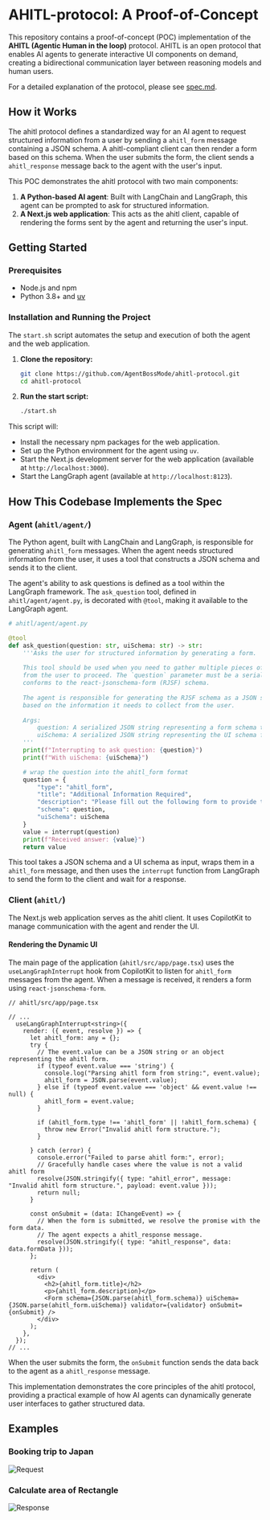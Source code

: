 # AHITL-protocol: A Proof-of-Concept

This repository contains a proof-of-concept (POC) implementation of the **AHITL (Agentic Human in the loop)** protocol. AHITL is an open protocol that enables AI agents to generate interactive UI components on demand, creating a bidirectional communication layer between reasoning models and human users.

For a detailed explanation of the protocol, please see [spec.md](spec.md).

## How it Works

The ahitl protocol defines a standardized way for an AI agent to request structured information from a user by sending a `ahitl_form` message containing a JSON schema. A ahitl-compliant client can then render a form based on this schema. When the user submits the form, the client sends a `ahitl_response` message back to the agent with the user's input.

This POC demonstrates the ahitl protocol with two main components:

1.  **A Python-based AI agent**: Built with LangChain and LangGraph, this agent can be prompted to ask for structured information.
2.  **A Next.js web application**: This acts as the ahitl client, capable of rendering the forms sent by the agent and returning the user's input.

## Getting Started

### Prerequisites

-   Node.js and npm
-   Python 3.8+ and [uv](https://github.com/astral-sh/uv)

### Installation and Running the Project

The `start.sh` script automates the setup and execution of both the agent and the web application.

1.  **Clone the repository:**

    ```bash
    git clone https://github.com/AgentBossMode/ahitl-protocol.git
    cd ahitl-protocol
    ```

2.  **Run the start script:**

    ```bash
    ./start.sh
    ```

This script will:

-   Install the necessary npm packages for the web application.
-   Set up the Python environment for the agent using `uv`.
-   Start the Next.js development server for the web application (available at `http://localhost:3000`).
-   Start the LangGraph agent (available at `http://localhost:8123`).

## How This Codebase Implements the Spec

### Agent (`ahitl/agent/`)

The Python agent, built with LangChain and LangGraph, is responsible for generating `ahitl_form` messages. When the agent needs structured information from the user, it uses a tool that constructs a JSON schema and sends it to the client.

The agent's ability to ask questions is defined as a tool within the LangGraph framework. The `ask_question` tool, defined in `ahitl/agent/agent.py`, is decorated with `@tool`, making it available to the LangGraph agent.

```python
# ahitl/agent/agent.py

@tool 
def ask_question(question: str, uiSchema: str) -> str:
    '''Asks the user for structured information by generating a form.
    
    This tool should be used when you need to gather multiple pieces of information
    from the user to proceed. The `question` parameter must be a serialized JSON string that
    conforms to the react-jsonschema-form (RJSF) schema.
    
    The agent is responsible for generating the RJSF schema as a JSON string
    based on the information it needs to collect from the user.
    
    Args:
        question: A serialized JSON string representing a form schema that adheres to react-jsonschema-form.
        uiSchema: A serialized JSON string representing the UI schema for the form.
    '''
    print(f"Interrupting to ask question: {question}")
    print(f"With uiSchema: {uiSchema}")

    # wrap the question into the ahitl_form format
    question = {
        "type": "ahitl_form",
        "title": "Additional Information Required",
        "description": "Please fill out the following form to provide the necessary information.",
        "schema": question,
        "uiSchema": uiSchema
    }
    value = interrupt(question)
    print(f"Received answer: {value}")
    return value
```

This tool takes a JSON schema and a UI schema as input, wraps them in a `ahitl_form` message, and then uses the `interrupt` function from LangGraph to send the form to the client and wait for a response.

### Client (`ahitl/`)

The Next.js web application serves as the ahitl client. It uses CopilotKit to manage communication with the agent and render the UI.

#### Rendering the Dynamic UI

The main page of the application (`ahitl/src/app/page.tsx`) uses the `useLangGraphInterrupt` hook from CopilotKit to listen for `ahitl_form` messages from the agent. When a message is received, it renders a form using `react-jsonschema-form`.

```tsx
// ahitl/src/app/page.tsx

// ...
  useLangGraphInterrupt<string>({
    render: ({ event, resolve }) => {
      let ahitl_form: any = {};
      try {
        // The event.value can be a JSON string or an object representing the ahitl form.
        if (typeof event.value === 'string') {
          console.log("Parsing ahitl form from string:", event.value);
          ahitl_form = JSON.parse(event.value);
        } else if (typeof event.value === 'object' && event.value !== null) {
          ahitl_form = event.value;
        }

        if (ahitl_form.type !== 'ahitl_form' || !ahitl_form.schema) {
          throw new Error("Invalid ahitl form structure.");
        }

      } catch (error) {
        console.error("Failed to parse ahitl form:", error);
        // Gracefully handle cases where the value is not a valid ahitl form
        resolve(JSON.stringify({ type: "ahitl_error", message: "Invalid ahitl form structure.", payload: event.value }));
        return null;
      }

      const onSubmit = (data: IChangeEvent) => {
        // When the form is submitted, we resolve the promise with the form data.
        // The agent expects a ahitl_response message.
        resolve(JSON.stringify({ type: "ahitl_response", data: data.formData }));
      };

      return (
        <div>
          <h2>{ahitl_form.title}</h2>
          <p>{ahitl_form.description}</p>
          <Form schema={JSON.parse(ahitl_form.schema)} uiSchema={JSON.parse(ahitl_form.uiSchema)} validator={validator} onSubmit={onSubmit} />
        </div>
      );
    },
  });
// ...
```

When the user submits the form, the `onSubmit` function sends the data back to the agent as a `ahitl_response` message.

This implementation demonstrates the core principles of the ahitl protocol, providing a practical example of how AI agents can dynamically generate user interfaces to gather structured data.

## Examples

### Booking trip to Japan

![Request](assets/japan_booking.png)

### Calculate area of Rectangle

![Response](assets/rectangle.png)